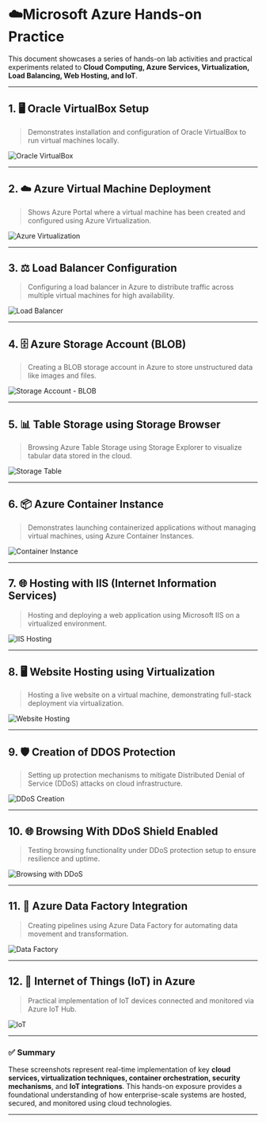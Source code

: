 # ☁️Microsoft Azure Hands-on Practice

This document showcases a series of hands-on lab activities and practical experiments related to **Cloud Computing, Azure Services, Virtualization, Load Balancing, Web Hosting, and IoT**.

---

## 1. 🖥️ Oracle VirtualBox Setup

> Demonstrates installation and configuration of Oracle VirtualBox to run virtual machines locally.

![Oracle VirtualBox](https://github.com/user-attachments/assets/5a17ce0f-e49c-497b-9e00-6114296a11df)

---

## 2. ☁️ Azure Virtual Machine Deployment

> Shows Azure Portal where a virtual machine has been created and configured using Azure Virtualization.

![Azure Virtualization](https://github.com/user-attachments/assets/7af5048d-059b-4a84-8549-310efae3dacc)

---

## 3. ⚖️ Load Balancer Configuration

> Configuring a load balancer in Azure to distribute traffic across multiple virtual machines for high availability.

![Load Balancer](https://github.com/user-attachments/assets/df4c2368-826f-4883-b04d-f5f3d866a961)

---

## 4. 🗄️ Azure Storage Account (BLOB)

> Creating a BLOB storage account in Azure to store unstructured data like images and files.

![Storage Account - BLOB](https://github.com/user-attachments/assets/5a7a1627-b32a-4c09-9771-a33f4467c5f0)

---

## 5. 📊 Table Storage using Storage Browser

> Browsing Azure Table Storage using Storage Explorer to visualize tabular data stored in the cloud.

![Storage Table](https://github.com/user-attachments/assets/4878dbed-faa5-4780-bf29-ed36e220f224)

---

## 6. 📦 Azure Container Instance

> Demonstrates launching containerized applications without managing virtual machines, using Azure Container Instances.

![Container Instance](https://github.com/user-attachments/assets/71c51e91-49a5-42e7-a2ec-401624ef3afc)

---

## 7. 🌐 Hosting with IIS (Internet Information Services)

> Hosting and deploying a web application using Microsoft IIS on a virtualized environment.

![IIS Hosting](https://github.com/user-attachments/assets/a65ff39a-ad85-4e7c-8e2c-885b245e0312)

---

## 8. 🖥️ Website Hosting using Virtualization

> Hosting a live website on a virtual machine, demonstrating full-stack deployment via virtualization.

![Website Hosting](https://github.com/user-attachments/assets/4e2e2ec3-5894-41f0-a75b-442a4e1ddba7)

---

## 9. 🛡️ Creation of DDOS Protection

> Setting up protection mechanisms to mitigate Distributed Denial of Service (DDoS) attacks on cloud infrastructure.

![DDoS Creation](https://github.com/user-attachments/assets/3f228193-4153-44e9-9bca-eb49ad287188)

---

## 10. 🌐 Browsing With DDoS Shield Enabled

> Testing browsing functionality under DDoS protection setup to ensure resilience and uptime.

![Browsing with DDoS](https://github.com/user-attachments/assets/92055d93-c4f8-44c4-b9db-b0ca934774f0)

---

## 11. 🔄 Azure Data Factory Integration

> Creating pipelines using Azure Data Factory for automating data movement and transformation.

![Data Factory](https://github.com/user-attachments/assets/fca07b61-b738-496b-9f28-3f6d8919616f)

---

## 12. 🤖 Internet of Things (IoT) in Azure

> Practical implementation of IoT devices connected and monitored via Azure IoT Hub.

![IoT](https://github.com/user-attachments/assets/4473fc0f-452c-45ff-9555-6dd624391421)

---

### ✅ Summary

These screenshots represent real-time implementation of key **cloud services, virtualization techniques, container orchestration, security mechanisms**, and **IoT integrations**. This hands-on exposure provides a foundational understanding of how enterprise-scale systems are hosted, secured, and monitored using cloud technologies.

---
